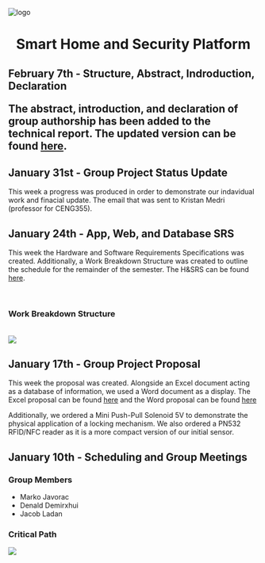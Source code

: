 ![logo](https://raw.githubusercontent.com/roomi-develop/roomi/master/documentation/Branding/roomi-branding/roomi--logo.png)
<h1 align="center">Smart Home and Security Platform</h1>
<!--
<h2>April 25th - Final Report</h2>
<p>Placeholder</p>

<h2>April 18th - Presentation</h2>
<p>Placeholder</p>

<h2>April 11th - Project Demonstration</h2>
<p>Placeholder</p>

<h2>April 4th - Group Physical Enclosure Demonstration</h2>
<p>Placeholder</p>

<h2>March 28th - Group Troubleshooting Status Update</h2>
<p>Placeholder</p>

<h2>March 21st - Checklist</h2>
<p>Placeholder</p>

<h2>March 14th - Group Project Status Update</h2>
<p>Placeholder</p>

<h2>March 7th - Group Build Instructions</h2>
<p>Placeholder</p>

<h2>February 28th - Group Integration Status Update</h2>
<p>Placeholder</p>

<h2>February 14th - App, Web and Database Independent Demonstration</h2>
<p>Placeholder</p>
-->

<h2>February 7th - Structure, Abstract, Indroduction, Declaration</h>
<p>The abstract, introduction, and declaration of group authorship has been added to the technical report. The updated version can
be found <a href="https://github.com/roomi-develop/roomi/blob/master/documentation/Capstone/technical_report.docx">here</a>.</p>

<h2>January 31st - Group Project Status Update</h2>
<p>
  This week a progress was produced in order to demonstrate our indavidual work and finacial update. The email that was sent 
  to Kristan Medri (professor for CENG355).
</p>

<h2>January 24th - App, Web, and Database SRS</h2>
<p>
  This week the Hardware and Software Requirements Specifications was created. Additionally, a Work Breakdown Structure was created to outline the schedule for the remainder of the semester. The H&SRS can be found <a href="https://github.com/roomi-develop/roomi/blob/master/documentation/Capstone/SRS_RSR_pdf.pdf">here</a>.
</p>
<br>
<h3>Work Breakdown Structure</h3>
<br>
<img src="https://raw.githubusercontent.com/roomi-develop/roomi/master/documentation/Capstone/work_breakdown_structure.png">

<h2 >January 17th - Group Project Proposal</h2>
<p>
  This week the proposal was created. Alongside an Excel document acting as a database of information, we used a 
  Word document as a display. The Excel proposal can be found <a href="https://github.com/roomi-develop/roomi/blob/master/documentation/Capstone/roomi_proposal_excel.pdf">here</a> and the Word proposal can be found <a href="https://github.com/roomi-develop/roomi/blob/master/documentation/Capstone/roomi_proposal_word.pdf">here</a>
</p>
<p>
  Additionally, we ordered a Mini Push-Pull Solenoid 5V to demonstrate the physical application of a locking mechanism. We also
  ordered a PN532 RFID/NFC reader as it is a more compact version of our initial sensor.
</p>

<h2>January 10th - Scheduling and Group Meetings</h2>
<h3>Group Members</h3>
<ul>
  <li>Marko Javorac</li>
  <li>Denald Demirxhui</li>
  <li>Jacob Ladan</li>
</ul>
<h3>Critical Path</h3>
<img src="https://raw.githubusercontent.com/roomi-develop/roomi/master/documentation/Capstone/critical_path.PNG">
